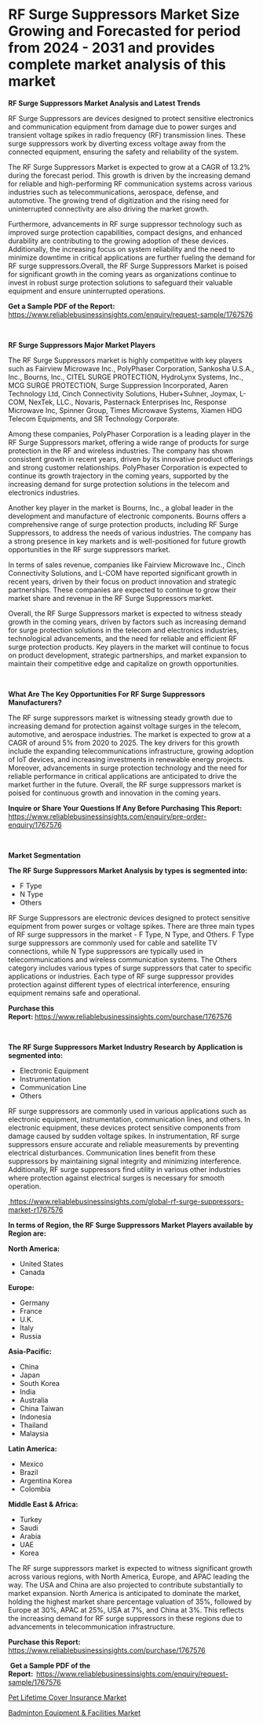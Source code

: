 <p><h1>RF Surge Suppressors Market Size Growing and Forecasted for period from 2024 - 2031 and provides complete market analysis of this market</h1></p><p><strong>RF Surge Suppressors Market Analysis and Latest Trends</strong></p>
<p><p>RF Surge Suppressors are devices designed to protect sensitive electronics and communication equipment from damage due to power surges and transient voltage spikes in radio frequency (RF) transmission lines. These surge suppressors work by diverting excess voltage away from the connected equipment, ensuring the safety and reliability of the system.</p><p>The RF Surge Suppressors Market is expected to grow at a CAGR of 13.2% during the forecast period. This growth is driven by the increasing demand for reliable and high-performing RF communication systems across various industries such as telecommunications, aerospace, defense, and automotive. The growing trend of digitization and the rising need for uninterrupted connectivity are also driving the market growth.</p><p>Furthermore, advancements in RF surge suppressor technology such as improved surge protection capabilities, compact designs, and enhanced durability are contributing to the growing adoption of these devices. Additionally, the increasing focus on system reliability and the need to minimize downtime in critical applications are further fueling the demand for RF surge suppressors.Overall, the RF Surge Suppressors Market is poised for significant growth in the coming years as organizations continue to invest in robust surge protection solutions to safeguard their valuable equipment and ensure uninterrupted operations.</p></p>
<p><strong>Get a Sample PDF of the Report:&nbsp;</strong> <a href="https://www.reliablebusinessinsights.com/enquiry/request-sample/1767576">https://www.reliablebusinessinsights.com/enquiry/request-sample/1767576</a></p>
<p>&nbsp;</p>
<p><strong>RF Surge Suppressors Major Market Players</strong></p>
<p><p>The RF Surge Suppressors market is highly competitive with key players such as Fairview Microwave Inc., PolyPhaser Corporation, Sankosha U.S.A., Inc., Bourns, Inc., CITEL SURGE PROTECTION, HydroLynx Systems, Inc., MCG SURGE PROTECTION, Surge Suppression Incorporated, Aaren Technology Ltd, Cinch Connectivity Solutions, Huber+Suhner, Joymax, L-COM, NexTek, LLC., Novaris, Pasternack Enterprises Inc, Response Microwave Inc, Spinner Group, Times Microwave Systems, Xiamen HDG Telecom Equipments, and SR Technology Corporate.</p><p>Among these companies, PolyPhaser Corporation is a leading player in the RF Surge Suppressors market, offering a wide range of products for surge protection in the RF and wireless industries. The company has shown consistent growth in recent years, driven by its innovative product offerings and strong customer relationships. PolyPhaser Corporation is expected to continue its growth trajectory in the coming years, supported by the increasing demand for surge protection solutions in the telecom and electronics industries.</p><p>Another key player in the market is Bourns, Inc., a global leader in the development and manufacture of electronic components. Bourns offers a comprehensive range of surge protection products, including RF Surge Suppressors, to address the needs of various industries. The company has a strong presence in key markets and is well-positioned for future growth opportunities in the RF surge suppressors market.</p><p>In terms of sales revenue, companies like Fairview Microwave Inc., Cinch Connectivity Solutions, and L-COM have reported significant growth in recent years, driven by their focus on product innovation and strategic partnerships. These companies are expected to continue to grow their market share and revenue in the RF Surge Suppressors market.</p><p>Overall, the RF Surge Suppressors market is expected to witness steady growth in the coming years, driven by factors such as increasing demand for surge protection solutions in the telecom and electronics industries, technological advancements, and the need for reliable and efficient RF surge protection products. Key players in the market will continue to focus on product development, strategic partnerships, and market expansion to maintain their competitive edge and capitalize on growth opportunities.</p></p>
<p>&nbsp;</p>
<p><strong>What Are The Key Opportunities For RF Surge Suppressors Manufacturers?</strong></p>
<p><p>The RF surge suppressors market is witnessing steady growth due to increasing demand for protection against voltage surges in the telecom, automotive, and aerospace industries. The market is expected to grow at a CAGR of around 5% from 2020 to 2025. The key drivers for this growth include the expanding telecommunications infrastructure, growing adoption of IoT devices, and increasing investments in renewable energy projects. Moreover, advancements in surge protection technology and the need for reliable performance in critical applications are anticipated to drive the market further in the future. Overall, the RF surge suppressors market is poised for continuous growth and innovation in the coming years.</p></p>
<p><strong>Inquire or Share Your Questions If Any Before Purchasing This Report:</strong> <a href="https://www.reliablebusinessinsights.com/enquiry/pre-order-enquiry/1767576">https://www.reliablebusinessinsights.com/enquiry/pre-order-enquiry/1767576</a></p>
<p>&nbsp;</p>
<p><strong>Market Segmentation</strong></p>
<p><strong>The RF Surge Suppressors Market Analysis by types is segmented into:</strong></p>
<p><ul><li>F Type</li><li>N Type</li><li>Others</li></ul></p>
<p><p>RF Surge Suppressors are electronic devices designed to protect sensitive equipment from power surges or voltage spikes. There are three main types of RF surge suppressors in the market - F Type, N Type, and Others. F Type surge suppressors are commonly used for cable and satellite TV connections, while N Type suppressors are typically used in telecommunications and wireless communication systems. The Others category includes various types of surge suppressors that cater to specific applications or industries. Each type of RF surge suppressor provides protection against different types of electrical interference, ensuring equipment remains safe and operational.</p></p>
<p><strong>Purchase this Report:&nbsp;</strong><a href="https://www.reliablebusinessinsights.com/purchase/1767576">https://www.reliablebusinessinsights.com/purchase/1767576</a></p>
<p>&nbsp;</p>
<p><strong>The RF Surge Suppressors Market Industry Research by Application is segmented into:</strong></p>
<p><ul><li>Electronic Equipment</li><li>Instrumentation</li><li>Communication Line</li><li>Others</li></ul></p>
<p><p>RF surge suppressors are commonly used in various applications such as electronic equipment, instrumentation, communication lines, and others. In electronic equipment, these devices protect sensitive components from damage caused by sudden voltage spikes. In instrumentation, RF surge suppressors ensure accurate and reliable measurements by preventing electrical disturbances. Communication lines benefit from these suppressors by maintaining signal integrity and minimizing interference. Additionally, RF surge suppressors find utility in various other industries where protection against electrical surges is necessary for smooth operation.</p></p>
<p><a href="https://www.reliablebusinessinsights.com/global-rf-surge-suppressors-market-r1767576">&nbsp;https://www.reliablebusinessinsights.com/global-rf-surge-suppressors-market-r1767576</a></p>
<p><strong>In terms of Region, the RF Surge Suppressors Market Players available by Region are:</strong></p>
<p>
    <p> <strong> North America: </strong>
        <ul>
            <li>United States</li>
            <li>Canada</li>
        </ul>
        </p> 
    <p> <strong> Europe: </strong>
        <ul>
            <li>Germany</li>
            <li>France</li>
            <li>U.K.</li>
            <li>Italy</li>
            <li>Russia</li>
        </ul>
        </p> 
    <p> <strong> Asia-Pacific: </strong>
        <ul>
            <li>China</li>
            <li>Japan</li>
            <li>South Korea</li>
            <li>India</li>
            <li>Australia</li>
            <li>China Taiwan</li>
            <li>Indonesia</li>
            <li>Thailand</li>
            <li>Malaysia</li>
        </ul>
        </p> 
    <p> <strong> Latin America: </strong>
        <ul>
            <li>Mexico</li>
            <li>Brazil</li>
            <li>Argentina Korea</li>
            <li>Colombia</li>
        </ul>
        </p> 
    <p> <strong> Middle East & Africa: </strong>
        <ul>
            <li>Turkey</li>
            <li>Saudi</li>
            <li>Arabia</li>
            <li>UAE</li>
            <li>Korea</li>
        </ul>
    </p>
    </p>
<p><p>The RF surge suppressors market is expected to witness significant growth across various regions, with North America, Europe, and APAC leading the way. The USA and China are also projected to contribute substantially to market expansion. North America is anticipated to dominate the market, holding the highest market share percentage valuation of 35%, followed by Europe at 30%, APAC at 25%, USA at 7%, and China at 3%. This reflects the increasing demand for RF surge suppressors in these regions due to advancements in telecommunication infrastructure.</p></p>
<p><strong>Purchase this Report: </strong><a href="https://www.reliablebusinessinsights.com/purchase/1767576">https://www.reliablebusinessinsights.com/purchase/1767576</a></p>
<p>&nbsp;<strong>Get a Sample PDF of the Report:&nbsp;&nbsp;</strong><a href="https://www.reliablebusinessinsights.com/enquiry/request-sample/1767576">https://www.reliablebusinessinsights.com/enquiry/request-sample/1767576</a></p>
<p><strong></strong></p>
<p><p><a href="https://view.publitas.com/reportprime-1/pet-lifetime-cover-insurance-market-research-report-market-forecast-and-growth-prospects-with-a-steady-cagr-of-14-7-from-2024-2031/">Pet Lifetime Cover Insurance Market</a></p><p><a href="https://github.com/IkeSchumm04/Market-Research-Report-List-1/blob/main/badminton-equipment-facilities-market.md">Badminton Equipment & Facilities Market</a></p></p>